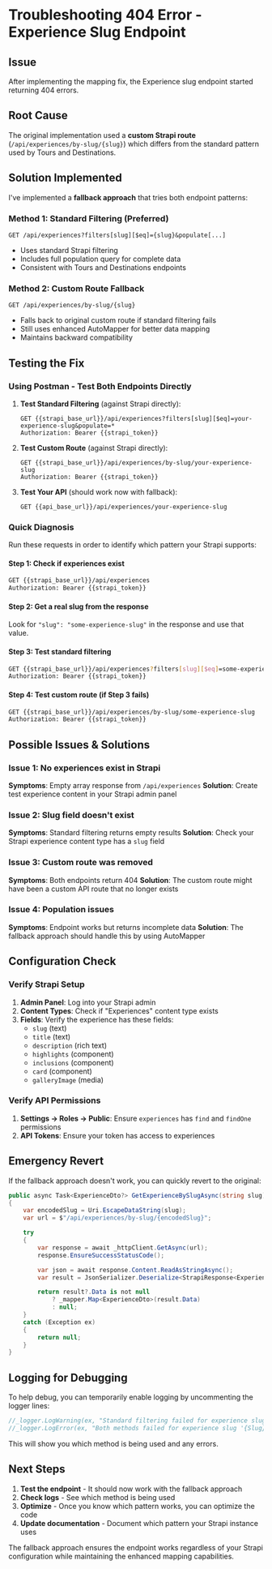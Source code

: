 # Troubleshooting 404 Error - Experience Slug Endpoint

## Issue
After implementing the mapping fix, the Experience slug endpoint started returning 404 errors.

## Root Cause
The original implementation used a **custom Strapi route** (`/api/experiences/by-slug/{slug}`) which differs from the standard pattern used by Tours and Destinations.

## Solution Implemented
I've implemented a **fallback approach** that tries both endpoint patterns:

### Method 1: Standard Filtering (Preferred)
```
GET /api/experiences?filters[slug][$eq]={slug}&populate[...]
```
- Uses standard Strapi filtering
- Includes full population query for complete data
- Consistent with Tours and Destinations endpoints

### Method 2: Custom Route Fallback
```
GET /api/experiences/by-slug/{slug}
```
- Falls back to original custom route if standard filtering fails
- Still uses enhanced AutoMapper for better data mapping
- Maintains backward compatibility

## Testing the Fix

### Using Postman - Test Both Endpoints Directly

1. **Test Standard Filtering** (against Strapi directly):
   ```
   GET {{strapi_base_url}}/api/experiences?filters[slug][$eq]=your-experience-slug&populate=*
   Authorization: Bearer {{strapi_token}}
   ```

2. **Test Custom Route** (against Strapi directly):
   ```
   GET {{strapi_base_url}}/api/experiences/by-slug/your-experience-slug
   Authorization: Bearer {{strapi_token}}
   ```

3. **Test Your API** (should work now with fallback):
   ```
   GET {{api_base_url}}/api/experiences/your-experience-slug
   ```

### Quick Diagnosis

Run these requests in order to identify which pattern your Strapi supports:

#### Step 1: Check if experiences exist
```bash
GET {{strapi_base_url}}/api/experiences
Authorization: Bearer {{strapi_token}}
```

#### Step 2: Get a real slug from the response
Look for `"slug": "some-experience-slug"` in the response and use that value.

#### Step 3: Test standard filtering
```bash
GET {{strapi_base_url}}/api/experiences?filters[slug][$eq]=some-experience-slug
Authorization: Bearer {{strapi_token}}
```

#### Step 4: Test custom route (if Step 3 fails)
```bash
GET {{strapi_base_url}}/api/experiences/by-slug/some-experience-slug
Authorization: Bearer {{strapi_token}}
```

## Possible Issues & Solutions

### Issue 1: No experiences exist in Strapi
**Symptoms**: Empty array response from `/api/experiences`
**Solution**: Create test experience content in your Strapi admin panel

### Issue 2: Slug field doesn't exist
**Symptoms**: Standard filtering returns empty results
**Solution**: Check your Strapi experience content type has a `slug` field

### Issue 3: Custom route was removed
**Symptoms**: Both endpoints return 404
**Solution**: The custom route might have been a custom API route that no longer exists

### Issue 4: Population issues
**Symptoms**: Endpoint works but returns incomplete data
**Solution**: The fallback approach should handle this by using AutoMapper

## Configuration Check

### Verify Strapi Setup
1. **Admin Panel**: Log into your Strapi admin
2. **Content Types**: Check if "Experiences" content type exists
3. **Fields**: Verify the experience has these fields:
   - `slug` (text)
   - `title` (text)
   - `description` (rich text)
   - `highlights` (component)
   - `inclusions` (component)
   - `card` (component)
   - `galleryImage` (media)

### Verify API Permissions
1. **Settings → Roles → Public**: Ensure `experiences` has `find` and `findOne` permissions
2. **API Tokens**: Ensure your token has access to experiences

## Emergency Revert

If the fallback approach doesn't work, you can quickly revert to the original:

```csharp
public async Task<ExperienceDto?> GetExperienceBySlugAsync(string slug)
{
    var encodedSlug = Uri.EscapeDataString(slug);
    var url = $"/api/experiences/by-slug/{encodedSlug}";

    try
    {
        var response = await _httpClient.GetAsync(url);
        response.EnsureSuccessStatusCode();

        var json = await response.Content.ReadAsStringAsync();
        var result = JsonSerializer.Deserialize<StrapiResponse<Experience>>(json, _jsonOptions);

        return result?.Data is not null
            ? _mapper.Map<ExperienceDto>(result.Data)
            : null;
    }
    catch (Exception ex)
    {
        return null;
    }
}
```

## Logging for Debugging

To help debug, you can temporarily enable logging by uncommenting the logger lines:

```csharp
//_logger.LogWarning(ex, "Standard filtering failed for experience slug '{Slug}', trying fallback", slug);
//_logger.LogError(ex, "Both methods failed for experience slug '{Slug}'", slug);
```

This will show you which method is being used and any errors.

## Next Steps

1. **Test the endpoint** - It should now work with the fallback approach
2. **Check logs** - See which method is being used
3. **Optimize** - Once you know which pattern works, you can optimize the code
4. **Update documentation** - Document which pattern your Strapi instance uses

The fallback approach ensures the endpoint works regardless of your Strapi configuration while maintaining the enhanced mapping capabilities.